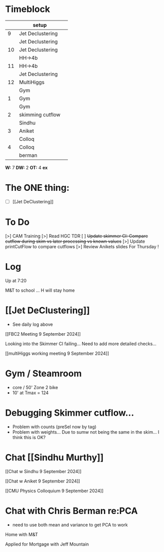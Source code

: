 # Timeblock

|     | setup            |     |
| --- | ---------------- | --- |
| 9   | Jet Declustering |     |
|     | Jet Declustering |     |
| 10  | Jet Declustering |     |
|     | HH->4b           |     |
| 11  | HH->4b           |     |
|     | Jet Declustering |     |
| 12  | MultiHiggs       |     |
|     | Gym              |     |
| 1   | Gym              |     |
|     | Gym              |     |
| 2   | skimming cutflow |     |
|     | Sindhu           |     |
| 3   | Aniket           |     |
|     | Colloq           |     |
| 4   | Colloq           |     |
|     | berman           |     |

**W:** 7 
**DW:** 2
**OT:** 4
**ex** 

# The ONE thing: 
- [ ] [[Jet DeClustering]]


# To Do
[>] CAM Training
[>] Read HGC TDR
[  ] ~~Update skimmer CI: Compare cutflow during skim vs later processing vs known values~~
[>] Update printCutFlow to compare cutflows
[>] Review Anikets slides For Thursday !


# Log

Up at 7:20 

M&T to school ... H will stay home


# [[Jet DeClustering]]
- See daily log above

[[FBC2 Meeting 9 September 2024]]

Looking into the Skimmer CI failing... Need to add more detailed checks...

[[multiHiggs working meeting 9 September 2024]]

# Gym / Steamroom
- core / 50' Zone 2 bike 
- 10' at Tmax  = 124

# Debugging Skimmer cutflow...
- Problem with counts (preSel now by tag)
- Problem with weights... Due to sumw not being the same in the skim... I think this is OK?

# Chat [[Sindhu Murthy]]
[[Chat w Sindhu 9 September 2024]]

[[Chat w Aniket 9 September 2024]]

[[CMU Physics Colloquium 9 September 2024]]

# Chat with Chris Berman re:PCA
- need to use both mean and variance to get PCA to work

Home with M&T

Applied for Mortgage with Jeff Mountain

